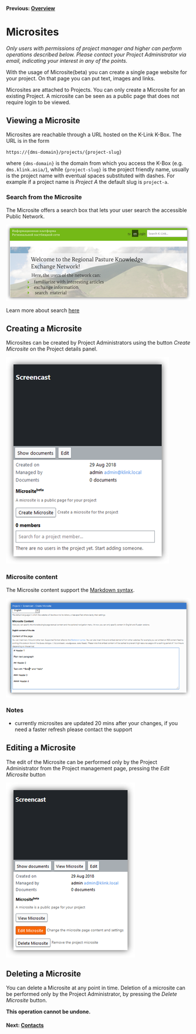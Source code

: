 #### Previous: [Overview](../administration/intro.md)  

# Microsites
_Only users with permissions of project manager and higher can perform operations described below. Please contact your Project Administrator via email, indicating your interest in any of the points._

With the usage of Microsite(beta) you can create a single page website for your project. On that page you can put text, images and links.

Microsites are attached to Projects. You can only create a Microsite for an existing Project. A microsite can be seen as a public page that does not require login to be viewed.

## Viewing a Microsite

Microsites are reachable through a URL hosted on the K-Link K-Box. The URL is in the form

```
https://{dms-domain}/projects/{project-slug}
```

where `{dms-domain}` is the domain from which you access the K-Box (e.g. `dms.klink.asia/`), while `{project-slug}` is the project friendly name, 
usually is the project name with eventual spaces substituted with dashes. 
For example if a project name is _Project A_ the default slug is `project-a`. 

### Search from the Microsite

The Microsite offers a search box that lets your user search the accessible Public Network.

![search-microsite](./img/search-microsite.png)

Learn more about search [here](.../documents/search.md)

## Creating a Microsite

Microsites can be created by Project Administrators using the button _Create Microsite_ on the Project details panel.

![microsite create button](./img/microsite-create-1.JPG)

### Microsite content

The Microsite content support the [Markdown syntax](https://daringfireball.net/projects/markdown/basics). 

![microsite content](./img/microsite-content-english.png)

### Notes

- currently microsites are updated 20 mins after your changes, if you need a faster refresh please contact the support

## Editing a Microsite

The edit of the Microsite can be performed only by the Project Administrator from the Project management page, pressing the _Edit Microsite_ button

![microsite edit](./img/microsite-edit-button.png)

## Deleting a Microsite

You can delete a Microsite at any point in time. Deletion of a microsite can be performed only by the Project Administrator, by pressing the _Delete Microsite_ button.

**This operation cannot be undone.**

#### Next: [Contacts](../administration/contacts.md)